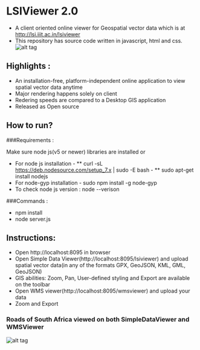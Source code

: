 #  LSIViewer 2.0

- A client oriented online viewer for Geospatial vector data which is at http://lsi.iiit.ac.in/lsiviewer 
- This repository has source code written in javascript, html and css.  
![alt tag](https://s31.postimg.org/x0jc5ygi3/Roads_In_Australia.png)

## Highlights :
- An installation-free, platform-independent online application to view spatial vector data anytime
- Major rendering happens solely on client
- Redering speeds are compared to a Desktop GIS application
- Released as Open source 

## How to run?

###Requirements :

Make sure node js(v5 or newer) libraries are installed or 
* For node js installation - 
** curl -sL https://deb.nodesource.com/setup_7.x | sudo -E bash -
** sudo apt-get install nodejs 
* For node-gyp installation - sudo npm install -g node-gyp
* To check node js version : node --verison 

###Commands : 
+ npm install 
+ node server.js 
	

## Instructions:
- Open http://localhost:8095 in browser 
- Open Simple Data Viewer(http://localhost:8095/lsiviewer) and upload spatial vector data(in any of the formats GPX, GeoJSON, KML, GML, GeoJSON) 
- GIS abilities: Zoom, Pan, User-defined styling and Export are available on the toolbar 
- Open WMS viewer(http://localhost:8095/wmsviewer) and upload your data 
- Zoom and Export 

### Roads of South Africa viewed on both SimpleDataViewer and WMSViewer 
![alt tag](https://s4.postimg.org/oz6nxzgi5/lsiviewer_sds_wms.jpg)

